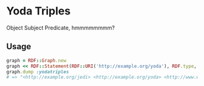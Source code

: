 Yoda Triples
=============
Object Subject Predicate, hmmmmmmmm?

Usage
------

```ruby
graph = RDF::Graph.new
graph << RDF::Statement(RDF::URI('http://example.org/yoda'), RDF.type, RDF::URI('http://example.org/jedi'))
graph.dump :yodatriples
# => "<http://example.org/jedi> <http://example.org/yoda> <http://www.w3.org/1999/02/22-rdf-syntax-ns#type> .\n"
```
